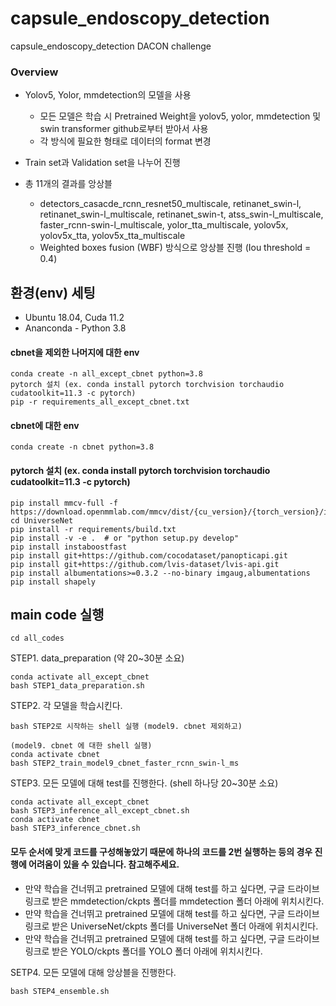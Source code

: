 # capsule_endoscopy_detection
capsule_endoscopy_detection DACON challenge

### Overview

* Yolov5, Yolor, mmdetection의 모델을 사용

  * 모든 모델은 학습 시 Pretrained Weight을 yolov5, yolor, mmdetection 및 swin transformer github로부터 받아서 사용
  * 각 방식에 필요한 형태로 데이터의 format 변경

* Train set과 Validation set을 나누어 진행

* 총 11개의 결과를 앙상블 
  * detectors_casacde_rcnn_resnet50_multiscale, retinanet_swin-l, retinanet_swin-l_multiscale, retinanet_swin-t, atss_swin-l_multiscale, faster_rcnn-swin-l_multiscale, yolor_tta_multiscale, yolov5x, yolov5x_tta, yolov5x_tta_multiscale
  * Weighted boxes fusion (WBF) 방식으로 앙상블 진행 (Iou threshold = 0.4)

## 환경(env) 세팅
* Ubuntu 18.04, Cuda 11.2
* Ananconda - Python 3.8

#### cbnet을 제외한 나머지에 대한 env
```
conda create -n all_except_cbnet python=3.8
pytorch 설치 (ex. conda install pytorch torchvision torchaudio cudatoolkit=11.3 -c pytorch)
pip -r requirements_all_except_cbnet.txt
```
#### cbnet에 대한 env
```
conda create -n cbnet python=3.8
```
#### pytorch 설치 (ex. conda install pytorch torchvision torchaudio cudatoolkit=11.3 -c pytorch)
```
pip install mmcv-full -f https://download.openmmlab.com/mmcv/dist/{cu_version}/{torch_version}/index.html
cd UniverseNet
pip install -r requirements/build.txt
pip install -v -e .  # or "python setup.py develop"
pip install instaboostfast
pip install git+https://github.com/cocodataset/panopticapi.git
pip install git+https://github.com/lvis-dataset/lvis-api.git
pip install albumentations>=0.3.2 --no-binary imgaug,albumentations
pip install shapely
```

## main code 실행
```
cd all_codes
```
STEP1. data_preparation (약 20~30분 소요)
```
conda activate all_except_cbnet
bash STEP1_data_preparation.sh
```
STEP2. 각 모델을 학습시킨다.
```
bash STEP2로 시작하는 shell 실행 (model9. cbnet 제외하고)

(model9. cbnet 에 대한 shell 실행)
conda activate cbnet
bash STEP2_train_model9_cbnet_faster_rcnn_swin-l_ms
```
STEP3. 모든 모델에 대해 test를 진행한다. (shell 하나당 20~30분 소요)
```
conda activate all_except_cbnet
bash STEP3_inference_all_except_cbnet.sh
conda activate cbnet
bash STEP3_inference_cbnet.sh
```
#### 모두 순서에 맞게 코드를 구성해놓았기 때문에 하나의 코드를 2번 실행하는 등의 경우 진행에 어려움이 있을 수 있습니다. 참고해주세요.

* 만약 학습을 건너뛰고 pretrained 모델에 대해 test를 하고 싶다면, 구글 드라이브 링크로 받은 mmdetection/ckpts 폴더를 mmdetection 폴더 아래에 위치시킨다.
* 만약 학습을 건너뛰고 pretrained 모델에 대해 test를 하고 싶다면, 구글 드라이브 링크로 받은 UniverseNet/ckpts 폴더를 UniverseNet 폴더 아래에 위치시킨다.
* 만약 학습을 건너뛰고 pretrained 모델에 대해 test를 하고 싶다면, 구글 드라이브 링크로 받은 YOLO/ckpts 폴더를 YOLO 폴더 아래에 위치시킨다.

SETP4. 모든 모델에 대해 앙상블을 진행한다.
```
bash STEP4_ensemble.sh
```
